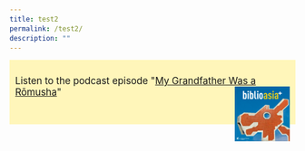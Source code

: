 ```yaml
---
title: test2
permalink: /test2/
description: ""
---
```

<div style="background-colour:#fff6ba; padding:10px;font-size:120%; background: #fff6ba">

Listen to the podcast episode "[My Grandfather Was a Rōmusha](/podcast/grandfather-romusha-thai-burma-railway/)"  <img align="right" style="width:20%" alt="singapore history podcast" src="/images/Podcast/podcast%20logo.jpg">
	
 </div>


<div style="background-colour:#fff6ba; padding:10px;font-size:120%; background: #fff6ba">

 
 
</div>